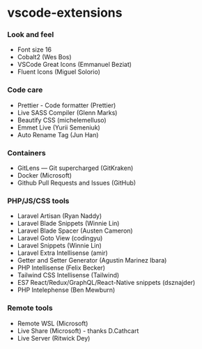 # vscode-extensions

### Look and feel

- Font size 16
- Cobalt2 (Wes Bos)
- VSCode Great Icons (Emmanuel Beziat)
- Fluent Icons (Miguel Solorio)

### Code care

- Prettier - Code formatter (Prettier)
- Live SASS Compiler (Glenn Marks)
- Beautify CSS (michelemelluso)
- Emmet Live (Yurii Semeniuk)
- Auto Rename Tag (Jun Han)

### Containers

- GitLens — Git supercharged (GitKraken)
- Docker (Microsoft)
- Github Pull Requests and Issues (GitHub)

### PHP/JS/CSS tools

- Laravel Artisan (Ryan Naddy)
- Laravel Blade Snippets (Winnie Lin)
- Laravel Blade Spacer (Austen Cameron)
- Laravel Goto View (codingyu)
- Laravel Snippets (Winnie Lin)
- Laravel Extra Intellisense (amir)
- Getter and Setter Generator (Agustin Marinez Ibara)
- PHP Intellisense (Felix Becker)
- Tailwind CSS Intellisense (Tailwind)
- ES7 React/Redux/GraphQL/React-Native snippets (dsznajder)
- PHP Intelephense (Ben Mewburn)

### Remote tools

- Remote WSL (Microsoft)
- Live Share (Microsoft) - thanks D.Cathcart
- Live Server (Ritwick Dey)
